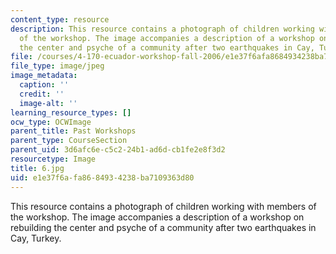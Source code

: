 ```yaml
---
content_type: resource
description: This resource contains a photograph of children working with members
  of the workshop. The image accompanies a description of a workshop on rebuilding
  the center and psyche of a community after two earthquakes in Cay, Turkey.
file: /courses/4-170-ecuador-workshop-fall-2006/e1e37f6afa8684934238ba7109363d80_6.jpg
file_type: image/jpeg
image_metadata:
  caption: ''
  credit: ''
  image-alt: ''
learning_resource_types: []
ocw_type: OCWImage
parent_title: Past Workshops
parent_type: CourseSection
parent_uid: 3d6afc6e-c5c2-24b1-ad6d-cb1fe2e8f3d2
resourcetype: Image
title: 6.jpg
uid: e1e37f6a-fa86-8493-4238-ba7109363d80
---
```

This resource contains a photograph of children working with members of the workshop. The image accompanies a description of a workshop on rebuilding the center and psyche of a community after two earthquakes in Cay, Turkey.

